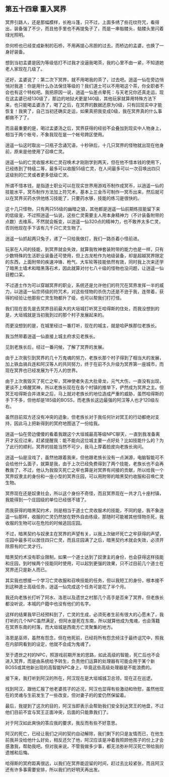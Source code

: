 ## 第五十四章 重入冥界

冥界引路人，还是那幅模样，长袍斗篷，只不过，上面多绣了些花纹符咒，看得出，装备强了不少，而且他手里也不再提兔子了，而是一串骷髅头，骷髅头里闪着绿光照明。

奈何桥也已经变成新制的石桥，不用再提心吊胆的过去，而桥边的孟婆，也换了一身好装备。

想到当初孟婆是因为等级低打不过我才没逼我喝茶，我的心里不由一紧，不知道她老人家现在几级了。

还好，孟婆说了：第二次下冥界，就不用喝我的茶了，过去吧。逍遥一仙在旁边悄悄对我道：你是用什么办法保住等级的？我们道士可以不用喝这个茶，你全职者不会也有这个特权吧。我把原因一说，逍遥一仙差点晕死：与天老兄你还真走运，现在这孟婆已经130级了，那边的地狱犬更是140级，其他玩家就算用特殊方法下来，也只能喝孟婆汤了，喝了之后，在冥界的数据还原为0级，只有回现实中才能恢复！我笑了，自己当初还确实走运，如果真把我变成0级，我在冥界真的什么事都做不了了。

而且最重要的是，喝过孟婆汤之后，冥界获得的经验不会叠加到现实中人物身上，相当于两个帐号，不象我现在是一个帐号跨区使用。

逍遥一仙这时取出一只瓶子念诵咒语，十秒钟后，十几只冥界的怪物就出现在他身前，原来是他使用了召唤亡灵。

逍遥一仙的亡灵收服术和亡灵召唤术才刚刚学到两天，但在他不惜本钱的使用下，已经练到了特级二等，最多可以收服55级亡灵，在人间最多可以一次召唤出四只这级别的亡灵或者更多低级亡灵。

所谓不惜本钱，是指道士职业可以在现实世界用游戏币制作成冥币，以逍遥一仙的技能水平，冥币制作方法加上符咒术，基本上三金币可制作一冥币出来，然后就可以在冥界买药水供他练习技能了，只要药水够，技能的练习是很快的。

这十几只怪物，只有两只55级的幽暗之狼，其他都是逍遥一仙前期练技能留下来的低级宠，不过照逍遥一仙说，这些亡灵需要主人用本身精神力（不计装备附带的点数）去维系，不然就会叛变，以逍遥一仙320点的精神力，也不敢养太多亡灵，否则他现在手下该有几千只亡灵生物了。

逍遥一仙抓起两只兔子，递了一只给我做灯，我们一路杀着小怪前进。

玩家在人间的技能，到冥界就会失效，就算我牧神套装附带的能力也是一样，只有少数特殊的生活职业装备还可使用，但上古龙枪作为地级装备，却是超越冥界限定的东西，上面附带的疾速冲锋、枪气、大车轮等技能依然有效，同时我上次来还学了暗黑土墙术和暗黑落石术，因此就算对付七八十级的怪物也没问题，让逍遥一仙目瞪口呆。

不过道士作为可以穿越冥界的职业，系统还是允许他们的符咒在冥界发挥一半的威力，以逍遥一仙宗师级的符咒术，对这些怪物的杀伤力还是不逊于我，连带着，获得的经验让他那些亡灵生物都升了级，也可以帮我们打打怪。

我们现在首先是去冥界目前最大的大垣城打听冥王哈得斯的住处，而我没想到的是，大垣城就是当初我到过的那个村子发展起来的。

而更没想到的是，在城里经过一番打听，现在的城主，就是哈萨族那位老族长。

我当然带着逍遥一仙直接上城主府求见老族长。

见到老族长后，经过一番问候，了解了冥界的发展。

由于上次我引到冥界的几十万鬼魂的努力，老族长那个村子得到了相当大的发展，加上铁血骑兵连和阿汉等人的共同努力，终于在前不久升级为冥界第一座城市，而现在冥界也已经发展为千万人的世界。

由于上次我毁灭了死亡之牢，冥神使者失去大批骨龙，元气大伤，一直没有出现，更谈不上唤醒冥神，所以老族长现在在各个村镇的推举下，俨然成为冥界之主。但冥王哈得斯合并进来之后，马上就对老族长的地位造成严重的威胁，虽然哈得斯的手下不多，但他却是185级的BOSS，而老族长这边最强的阿汉等人也才120级左右。

虽然目前双方还没有冲突的迹象，但老族长对于我任何针对冥王的行动都绝对支持，因此马上把新得到的冥府地图送了一份给我。

逍遥一仙在旁边傻傻的看着我跟这个大垣城最高等级NPC聊天，一直到我准备离开才反应过来，赶紧提醒我：能不能向这位城主要一点好处？比如技能什么的？为了此行的顺利，冥界的技能当然不可少，我马上厚着脸皮向老族长询问。

逍遥一仙是没戏了，虽然他跟着我来，但他跟老族长没有一点渊源，电脑智能可不会给他什么面子，就算是我，由于上次已经免费得到了两个技能，老族长也不会再教我了，不过，他认为我毁灭死亡之牢也算是对冥界有间接的贡献，所以给我一个冥界奴隶主的身份和一座小型的冥界庄园，可以用附带的暗黑契约收服和召唤亡灵生物。

冥界现在还是奴隶社会，所以这个身份不奇怪，而且冥界现在一共才几十座村镇，我能得到一个庄园级的单位已经很不错了。

而我获得的暗黑契约术，则是相当于道士亡灵收服术的技能，不同的是，我不象逍遥一仙那样，收服的亡灵仍然放在野外自由练级，那随时可能被其他怪物杀死，我收服的生物可以在危险的时候逃回庄园。

不过，暗黑契约与奴隶主在冥界的声望有关，以我上次破坏死亡之牢获得的声望，庄园中最多可以居住四只亡灵，而且庄园满了之后，暗黑契约术就会失效，必须开除原有的亡灵才行。

暗黑契约术没有职业限制，如果一个道士达到了奴隶主的身份，也会获得这样技能和庄园，到时候两个技能同时使用，可以起到更强的效果，只不过目前几个道士在冥界还只是新人而已。

其实我也想接一个学习亡灵收服和召唤技能的任务，但以我短工的身份，根本接不到这种道士高级任务，逍遥一仙完成这个任务可是花了半个月。

我还向老族长打听了阿水、洛恩以及遗世之村那几个高手是否来了冥界，但老族长都没听说，本城的户籍中也没有他们的名字。

这样的结果我早已经预料到了，亡灵的生成，必须死者生前有很大的心愿未了，我打听的几个NPC虽然满足，但阿水是死在东南，所以就算他成为鬼魂，也会落籍在冥界东南的村落，而大垣城是西南方亡灵聚集的地方。

洛恩是巫师，虽然有怨念，但在他死前，已经将所有怨念倾注于最终诅咒中，照我在内部网看到的设定，他就不会成为鬼魂了。

至于遗世之村的NPC，照游戏前期开发的思路，如此高级的智能，死亡后也不会进入冥界，而是由系统给予转生，负责他们运算的处理器有可能会用于某个新BOSS或其他新出现的高智能NPC身上，毕竟这些高级处理器是不能浪费的。

接下来，我打听到阿汉的所在，阿汉现在是大垣城城卫总领，现在正在巡逻。

找到阿汉，跟他汇报了他老婆孩子的近况，阿汉也显得有些激动和欣慰，虽然他现在的灵魂与生前发生了一些改变，但对妻子的的爱仍然保留着。

最后，我提到了这次的目的，阿汉当即表示会帮助我们安全到达冥王的地盘，不过他们目前不宜与冥王正面冲突，后面的只能靠我们了。

对于阿汉如此爽快的答应我的要求，我反而有些不好意思。

阿汉的死亡，已经让我们之间的契约自动解除，我们剩下的只是友情而已，在他生前我并没给他什么好处，相反还欠了他，阿汉应该是冲着我照顾他孩子的份上才会感激我，帮助我吧。但对我来说，不管我做多少事，都无法弥补阿汉死亡带给我的遗憾和后悔。

哈得斯的冥府距离很远，以我们在冥界能逗留的时间，赶过去比较紧张，而且阿汉还有许多事需要安排，所以我们约好明天再出发。

